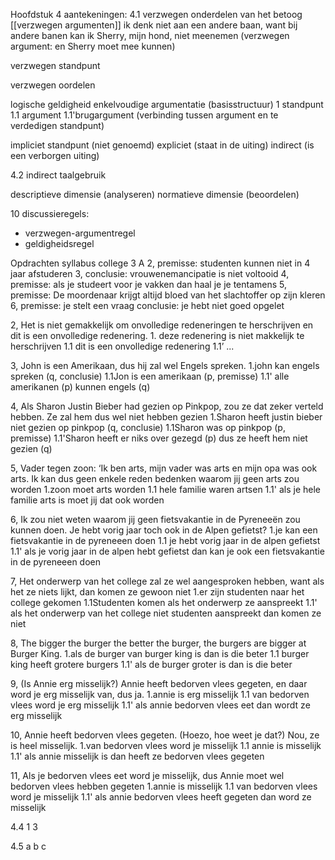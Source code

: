 Hoofdstuk 4 aantekeningen:
4.1 verzwegen onderdelen van het betoog
[[verzwegen argumenten]]
ik denk niet aan een andere baan, want bij andere banen kan ik Sherry, mijn hond, niet meenemen (verzwegen argument: en Sherry moet mee kunnen)

verzwegen standpunt

verzwegen oordelen

logische geldigheid
enkelvoudige argumentatie (basisstructuur)
1 standpunt
1.1 argument
1.1'brugargument (verbinding tussen argument en te verdedigen standpunt)

impliciet standpunt (niet genoemd)
expliciet (staat in de uiting)
indirect (is een verborgen uiting)

4.2
indirect taalgebruik

descriptieve dimensie (analyseren)
normatieve dimensie (beoordelen)

10 discussieregels:
- verzwegen-argumentregel
- geldigheidsregel



Opdrachten
syllabus college 3
A
2, premisse: studenten kunnen niet in 4 jaar afstuderen
3, conclusie: vrouwenemancipatie is niet voltooid
4, premisse: als je studeert voor je vakken dan haal je je tentamens
5, premisse: De moordenaar krijgt altijd bloed van het slachtoffer op zijn kleren
6, premisse: je stelt een vraag
  conclusie: je hebt niet goed opgelet

2, Het is niet gemakkelijk om onvolledige redeneringen te herschrijven en dit is een onvolledige redenering. 1. deze redenering is niet makkelijk te herschrijven 
1.1 dit is een onvolledige redenering
1.1’ ...

3, John is een Amerikaan, dus hij zal wel Engels spreken.
1.john kan engels spreken (q, conclusie)
1.1Jon is een amerikaan (p, premisse)
1.1' alle amerikanen (p) kunnen engels (q)

4, Als Sharon Justin Bieber had gezien op Pinkpop, zou ze dat zeker verteld hebben. Ze zal hem dus wel niet hebben gezien
1.Sharon heeft justin bieber niet gezien op pinkpop (q, conclusie)
1.1Sharon was op pinkpop (p, premisse)
1.1'Sharon heeft er niks over gezegd (p) dus ze heeft hem niet gezien (q)

5, Vader tegen zoon: ‘Ik ben arts, mijn vader was arts en mijn opa was ook arts. Ik kan dus geen enkele reden bedenken waarom jij geen arts zou worden
1.zoon moet arts worden
1.1 hele familie waren artsen
1.1' als je hele familie arts is moet jij dat ook worden

6, Ik zou niet weten waarom jij geen fietsvakantie in de Pyreneeën zou kunnen doen. Je hebt vorig jaar toch ook in de Alpen gefietst?
1.je kan een fietsvakantie in de pyreneeen doen
1.1 je hebt vorig jaar in de alpen gefietst
1.1' als je vorig jaar in de alpen hebt gefietst dan kan je ook een fietsvakantie in de pyreneeen doen

7, Het onderwerp van het college zal ze wel aangesproken hebben, want als het ze niets lijkt, dan komen ze gewoon niet
1.er zijn studenten naar het college gekomen
1.1Studenten komen als het onderwerp ze aanspreekt
1.1' als het onderwerp van het college niet studenten aanspreekt dan komen ze niet

8, The bigger the burger the better the burger, the burgers are bigger at Burger King.
1.als de burger van burger king is dan is die beter
1.1  burger king heeft grotere burgers
1.1' als de burger groter is dan is die beter

9, (Is Annie erg misselijk?) Annie heeft bedorven vlees gegeten, en daar word je erg misselijk van, dus ja.
1.annie is erg misselijk
1.1 van bedorven vlees word je erg misselijk
1.1' als annie bedorven vlees eet dan wordt ze erg misselijk

10, Annie heeft bedorven vlees gegeten. (Hoezo, hoe weet je dat?) Nou, ze is heel misselijk.
1.van bedorven vlees word je misselijk
1.1  annie is misselijk
1.1' als annie misselijk is dan heeft ze bedorven vlees gegeten

11, Als je bedorven vlees eet word je misselijk, dus Annie moet wel bedorven vlees hebben gegeten
1.annie is misselijk
1.1 van bedorven vlees word je misselijk
1.1' als annie bedorven vlees heeft gegeten dan word ze misselijk

4.4 
1 
3

4.5 
a
b
c
